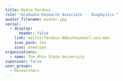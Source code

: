 ```yaml
---
title: Nadim Ferdous
role: "Graduate Research Associate -- Biophysics "
avatar_filename: avatar.jpg
social:
  - display:
      header: false
    link: mailto:ferdous.8@buckeyemail.osu.edu
    icon_pack: fas
    icon: envelope
organizations:
  - name: The Ohio State University
superuser: false
user_groups:
  - Researchers
---
```

